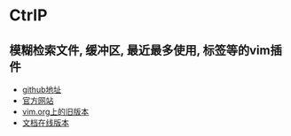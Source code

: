 # CtrlP 

## 模糊检索文件, 缓冲区, 最近最多使用, 标签等的vim插件

* [github地址](https://github.com/kien/ctrlp.vim)
* [官方网站](http://kien.github.io/ctrlp.vim)
* [vim.org上的旧版本](http://www.vim.org/scripts/script.php?script_id=3736)
* [文档在线版本](http://blog.codepiano.com/pages/ctrlp-cn.light.html)
